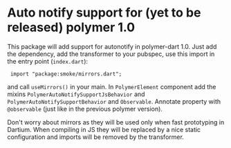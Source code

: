 # Auto notify support for (yet to be released) polymer 1.0

This package will add support for autonotify in polymer-dart 1.0.
Just add the dependency, add the transformer to your pubspec,
use this import in the entry point (`index.dart`):
```
 import "package:smoke/mirrors.dart";
```
and call `useMirrors()` in your main. In `PolymerElement` component add the mixins `PolymerAutoNotifySupportJsBehavior` and `PolymerAutoNotifySupportBehavior` and `Observable`.
Annotate property with `@observable` (just like in the previous polymer version).

Don't worry about mirrors as they will be used only when fast prototyping in Dartium. 
When compiling in JS they will be replaced by a nice static configuration and imports
will be removed by the transformer.

